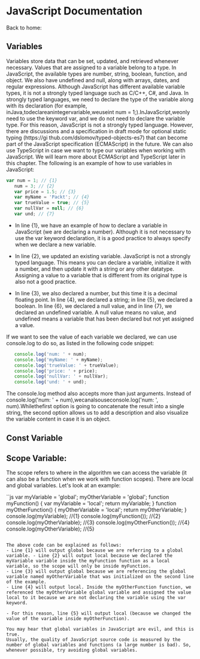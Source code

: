# JavaScript Documentation
Back to home: 

## Variables

Variables store data that can be set, updated, and retrieved whenever necessary. Values that are assigned to a variable belong to a type. In JavaScript, the available types are number, string, boolean, function, and object. We also have undefined and null, along with arrays, dates, and regular expressions.
Although JavaScript has different available variable types, it is not a strongly typed language such as C/C++, C#, and Java. In strongly typed languages, we need to declare the type of the variable along with its declaration (for example, inJava,todeclareanintegervariable,weuseint num = 1;).InJavaScript,weonly need to use the keyword var, and we do not need to declare the variable type. For this reason, JavaScript is not a strongly typed language. However, there are discussions and a specification in draft mode for optional static typing (https://gi thub.com/dslomov/typed-objects-es7) that can become part of the JavaScript specification (ECMAScript) in the future. We can also use TypeScript in case we want to type our variables when working with JavaScript. We will learn more about ECMAScript and TypeScript later in this chapter.
The following is an example of how to use variables in JavaScript:

```js
var num = 1; // {1}
   num = 3; // {2}
   var price = 1.5; // {3}
   var myName = 'Packt'; // {4}
   var trueValue = true; // {5}
   var nullVar = null; // {6}
   var und; // {7}
```

- In line {1}, we have an example of how to declare a variable in JavaScript (we are declaring a number). Although it is not necessary to use the var keyword declaration, it is a good practice to always specify when we declare a new variable.

- In line {2}, we updated an existing variable. JavaScript is not a strongly typed language. This means you can declare a variable, initialize it with a number, and then update it with a string or any other datatype. Assigning a value to a variable that is different from its original type is also not a good practice.

- In line {3}, we also declared a number, but this time it is a decimal floating point. In line {4}, we declared a string; in line {5}, we declared a boolean. In line {6}, we declared a null value, and in line {7}, we declared an undefined variable. A null value means no value, and undefined means a variable that has been declared but not yet assigned a value.

If we want to see the value of each variable we declared, we can use console.log to do so, as listed in the following code snippet:

```js
   console.log('num: ' + num);
   console.log('myName: ' + myName);
   console.log('trueValue: ' + trueValue);
   console.log('price: ' + price);
   console.log('nullVar: ' + nullVar);
   console.log('und: ' + und);
```

The console.log method also accepts more than just arguments. Instead of console.log('num: ' + num),wecanalsouseconsole.log('num: ', num).Whilethefirst option is going to concatenate the result into a single string, the second option allows us to add a description and also visualize the variable content in case it is an object.


## Const Variable












## Scope Variable:

The scope refers to where in the algorithm we can access the variable (it can also be a function when we work with function scopes). There are local and global variables.
Let's look at an example:

``js
   var myVariable = 'global';
   myOtherVariable = 'global';
   function myFunction() {
     var myVariable = 'local';
     return myVariable;
}
   function myOtherFunction() {
     myOtherVariable = 'local';
     return myOtherVariable;
}
   console.log(myVariable); //{1}
   console.log(myFunction()); //{2}
   console.log(myOtherVariable); //{3}
   console.log(myOtherFunction()); //{4}
   console.log(myOtherVariable); //{5}

```

The above code can be explained as follows:
- Line {1} will output global because we are referring to a global variable. - Line {2} will output local because we declared the myVariable variable inside the myFunction function as a local variable, so the scope will only be inside myFunction.
- Line {3} will output global because we are referencing the global variable named myOtherVariable that was initialized on the second line of the example.
- Line {4} will output local. Inside the myOtherFunction function, we referenced the myOtherVariable global variable and assigned the value local to it because we are not declaring the variable using the var keyword.

- For this reason, line {5} will output local (because we changed the value of the variable inside myOtherFunction).

You may hear that global variables in JavaScript are evil, and this is true.
Usually, the quality of JavaScript source code is measured by the number of global variables and functions (a large number is bad). So, whenever possible, try avoiding global variables.